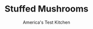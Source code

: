 ---
layout: ../../layouts/MarkdownPostLayout.astro
title: Stuffed Mushrooms
author: America's Test Kitchen
pubDate: 2023-03-15
description: "So many stuffed mushroom recipes produce soggy and bland results. We wondered how to get flavorful, firm-yet-tender mushrooms that could be made ahead of time."
image_url: https://res.cloudinary.com/hksqkdlah/image/upload/ar_1:1,c_fill,dpr_2.0,f_auto,fl_lossy.progressive.strip_profile,g_faces:auto,q_auto:low,w_344/5438_boatk08-sfs-4c-stuffedmushrooms
tags: ["Appetizers","Vegetables","Cook's Country TV"]
calories: 
protein: 
carbohydrates: 
fats: 
fiber: 
ingredients: ["1 slice, hearty white sandwich bread, quartered","1 tablespoon, chopped fresh parsley leaves","2 , garlic cloves, minced","2 tablespoons, olive oil","24 large, cremini or white mushrooms, stems removed","1/4 cup, olive oil","1 teaspoon, lemon juice","1 , recipe for stuffing"]
serves: 
time: ""
instructions: ["For the topping: Pulse bread in food processor to coarse crumbs. Mix parsley, garlic, and oil in bowl. Stir crumbs into oil mixture to coat. Set aside.","For the mushrooms: Adjust oven rack to middle position and heat oven to 450 degrees. Line rimmed baking sheet with foil and set wire rack inside baking sheet. Toss mushrooms with oil, lemon juice, 1/4 teaspoon salt, and 1/8 teaspoon pepper in bowl. Arrange mushrooms gill side up on rack and roast until juices are released, about 20 minutes. Turn caps over and roast until mushrooms are well browned, about 10 minutes.","Remove baking sheet from oven. Flip roasted mushrooms gill side up and cool slightly. Fill zipper-lock bag with stuffing and snip off one corner, then fill mushrooms. Press each cap (stuffing side down) into bread-crumb topping to coat and arrange (topping side up) on rack. Bake until filling is hot and topping is golden brown, about 10 minutes. Cool about 5 minutes before serving.","MAKE AHEAD: The mushrooms can be roasted and stuffed up to 3 days in advance, but don't top them with bread crumbs until you're ready to heat and serve the mushrooms. Store stuffed mushrooms, stuffing side up, on a paper towel-lined plate in the refrigerator, covered tightly with plastic wrap. The bread-crumb topping can be refrigerated separately for up to 3 days."]
nutrition: undefined
notes: "Mushrooms shrink significantly as they cook, so  choose large stuffer mushrooms."
---